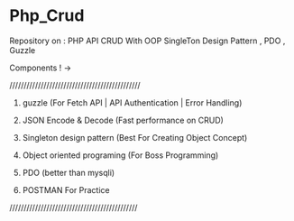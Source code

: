 # Php_Crud
Repository on : PHP API CRUD With OOP SingleTon Design Pattern , PDO , Guzzle

Components ! ->

//////////////////////////////////////////////

1. guzzle (For Fetch API | API Authentication | Error Handling)

2. JSON Encode & Decode (Fast performance on CRUD)

3. Singleton design pattern (Best For Creating Object Concept)

4. Object oriented programing (For Boss Programming)

5. PDO (better than mysqli)

6. POSTMAN For Practice

/////////////////////////////////////////////
